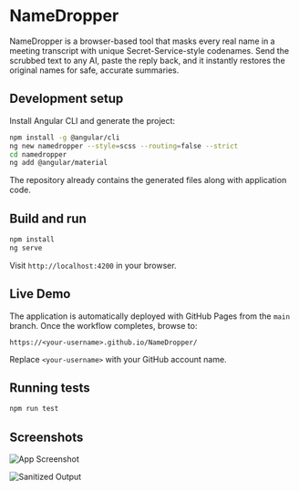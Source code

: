 # NameDropper

NameDropper is a browser-based tool that masks every real name in a meeting transcript with unique Secret-Service-style codenames. Send the scrubbed text to any AI, paste the reply back, and it instantly restores the original names for safe, accurate summaries.

## Development setup

Install Angular CLI and generate the project:

```bash
npm install -g @angular/cli
ng new namedropper --style=scss --routing=false --strict
cd namedropper
ng add @angular/material
```

The repository already contains the generated files along with application code.

## Build and run

```bash
npm install
ng serve
```

Visit `http://localhost:4200` in your browser.

## Live Demo

The application is automatically deployed with GitHub Pages from the `main` branch.
Once the workflow completes, browse to:

```
https://<your-username>.github.io/NameDropper/
```

Replace `<your-username>` with your GitHub account name.

## Running tests

```bash
npm run test
```

## Screenshots

![App Screenshot](docs/screenshot1.gif)

![Sanitized Output](docs/screenshot2.gif)
